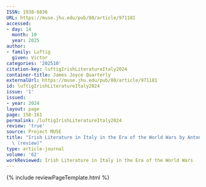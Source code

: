 ```yaml
---
ISSN: 1938-6036
URL: https://muse.jhu.edu/pub/80/article/971181
accessed:
- day: 14
  month: 10
  year: 2025
author:
- family: Luftig
  given: Victor
categories: '202510'
citation-key: luftigIrishLiteratureItaly2024
container-title: James Joyce Quarterly
externalUrl: https://muse.jhu.edu/pub/80/article/971181
id: luftigIrishLiteratureItaly2024
issue: '1'
issued:
- year: 2024
layout: page
page: 158-161
permalink: /luftigIrishLiteratureItaly2024
review: 'true'
source: Project MUSE
title: "Irish Literature in Italy in the Era of the World Wars by Antonio Bibb\xF2\
  \ (review)"
type: article-journal
volume: '62'
workReviewed: Irish Literature in Italy in the Era of the World Wars
---
```

{% include reviewPageTemplate.html %}